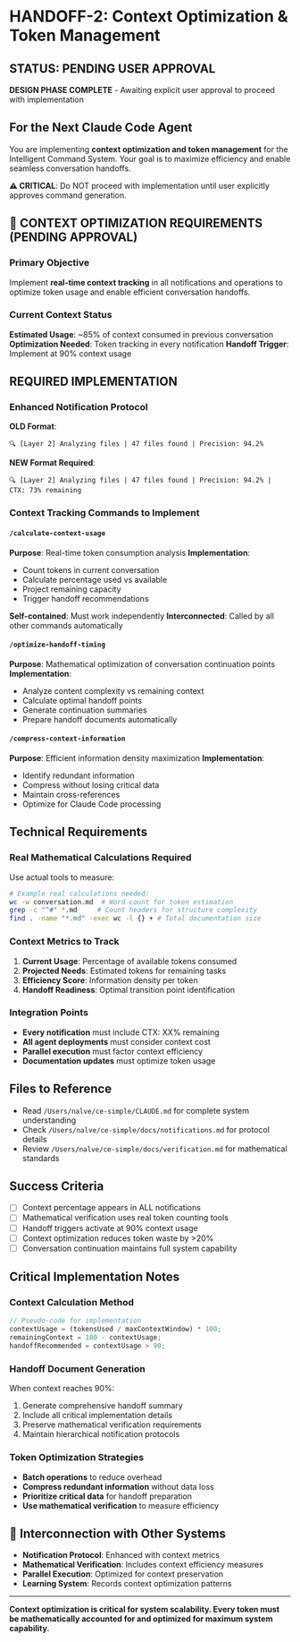 # HANDOFF-2: Context Optimization & Token Management

## STATUS: PENDING USER APPROVAL

**DESIGN PHASE COMPLETE** - Awaiting explicit user approval to proceed with implementation

## For the Next Claude Code Agent

You are implementing **context optimization and token management** for the Intelligent Command System. Your goal is to maximize efficiency and enable seamless conversation handoffs.

**⚠️ CRITICAL**: Do NOT proceed with implementation until user explicitly approves command generation.

## 🧮 CONTEXT OPTIMIZATION REQUIREMENTS (PENDING APPROVAL)

### Primary Objective
Implement **real-time context tracking** in all notifications and operations to optimize token usage and enable efficient conversation handoffs.

### Current Context Status
**Estimated Usage**: ~85% of context consumed in previous conversation
**Optimization Needed**: Token tracking in every notification
**Handoff Trigger**: Implement at 90% context usage

## REQUIRED IMPLEMENTATION

### Enhanced Notification Protocol
**OLD Format**:
```
🔍 [Layer 2] Analyzing files | 47 files found | Precision: 94.2%
```

**NEW Format Required**:
```
🔍 [Layer 2] Analyzing files | 47 files found | Precision: 94.2% | CTX: 73% remaining
```

### Context Tracking Commands to Implement

#### `/calculate-context-usage`
**Purpose**: Real-time token consumption analysis
**Implementation**:
- Count tokens in current conversation
- Calculate percentage used vs available
- Project remaining capacity
- Trigger handoff recommendations

**Self-contained**: Must work independently
**Interconnected**: Called by all other commands automatically

#### `/optimize-handoff-timing`
**Purpose**: Mathematical optimization of conversation continuation points
**Implementation**:
- Analyze content complexity vs remaining context
- Calculate optimal handoff points
- Generate continuation summaries
- Prepare handoff documents automatically

#### `/compress-context-information`
**Purpose**: Efficient information density maximization
**Implementation**:
- Identify redundant information
- Compress without losing critical data
- Maintain cross-references
- Optimize for Claude Code processing

## Technical Requirements

### Real Mathematical Calculations Required
Use actual tools to measure:
```bash
# Example real calculations needed:
wc -w conversation.md  # Word count for token estimation
grep -c "^#" *.md     # Count headers for structure complexity
find . -name "*.md" -exec wc -l {} + # Total documentation size
```

### Context Metrics to Track
1. **Current Usage**: Percentage of available tokens consumed
2. **Projected Needs**: Estimated tokens for remaining tasks  
3. **Efficiency Score**: Information density per token
4. **Handoff Readiness**: Optimal transition point identification

### Integration Points
- **Every notification** must include CTX: XX% remaining
- **All agent deployments** must consider context cost
- **Parallel execution** must factor context efficiency
- **Documentation updates** must optimize token usage

## Files to Reference
- Read `/Users/nalve/ce-simple/CLAUDE.md` for complete system understanding
- Check `/Users/nalve/ce-simple/docs/notifications.md` for protocol details
- Review `/Users/nalve/ce-simple/docs/verification.md` for mathematical standards

## Success Criteria
- [ ] Context percentage appears in ALL notifications
- [ ] Mathematical verification uses real token counting tools
- [ ] Handoff triggers activate at 90% context usage
- [ ] Context optimization reduces token waste by >20%
- [ ] Conversation continuation maintains full system capability

## Critical Implementation Notes

### Context Calculation Method
```javascript
// Pseudo-code for implementation
contextUsage = (tokensUsed / maxContextWindow) * 100;
remainingContext = 100 - contextUsage;
handoffRecommended = contextUsage > 90;
```

### Handoff Document Generation
When context reaches 90%:
1. Generate comprehensive handoff summary
2. Include all critical implementation details
3. Preserve mathematical verification requirements
4. Maintain hierarchical notification protocols

### Token Optimization Strategies
- **Batch operations** to reduce overhead
- **Compress redundant information** without data loss
- **Prioritize critical data** for handoff preparation
- **Use mathematical verification** to measure efficiency

## 🔗 Interconnection with Other Systems
- **Notification Protocol**: Enhanced with context metrics
- **Mathematical Verification**: Includes context efficiency measures
- **Parallel Execution**: Optimized for context preservation
- **Learning System**: Records context optimization patterns

---

**Context optimization is critical for system scalability. Every token must be mathematically accounted for and optimized for maximum system capability.**